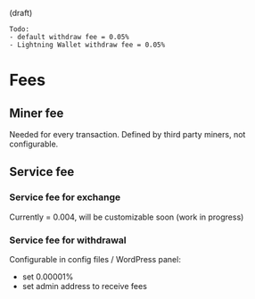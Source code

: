 (draft)
```
Todo:
- default withdraw fee = 0.05%
- Lightning Wallet withdraw fee = 0.05%
```

# Fees

## Miner fee

Needed for every transaction. Defined by third party miners, not configurable.


## Service fee


### Service fee for exchange

Currently = 0.004, will be customizable soon (work in progress)


### Service fee for withdrawal

Configurable in config files / WordPress panel:
- set 0.00001%
- set admin address to receive fees
